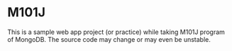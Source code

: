 # M101J

This is a sample web app project (or practice) while taking M101J program of MongoDB.
The source code may change or may even be unstable.
